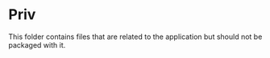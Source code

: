 # Priv
This folder contains files that are related to the application but should not be packaged with it.